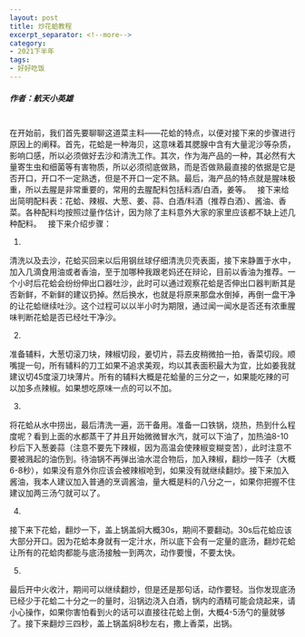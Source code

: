 ```yaml
---
layout: post
title: 炒花蛤教程
excerpt_separator: <!--more-->
category: 
- 2021下半年
tags:
- 好好吃饭
---
```


##### 作者：航天小英雄


<br>在开始前，我们首先要聊聊这道菜主料——花蛤的特点，以便对接下来的步骤进行原因上的阐释。首先，花蛤是一种海贝，这意味着其腮腺中含有大量泥沙等杂质，影响口感，所以必须做好去沙和清洗工作。其次，作为海产品的一种，其必然有大量寄生虫和细菌等有害物质，所以必须彻底做熟，而是否做熟最直接的依据是它是否开口，开口不一定熟透，但是不开口一定不熟。最后，海产品的特点就是腥味极重，所以去腥是非常重要的，常用的去腥配料包括料酒/白酒，姜等。
 
接下来给出简明配料表：花蛤、辣椒、大葱、姜、蒜、白酒/料酒（推荐白酒）、酱油、香菜。各种配料均按照过量作估计，因为除了主料意外大家的家里应该都不缺上述几种配料。
 
接下来介绍步骤： 

1.
清洗以及去沙，花蛤买回来以后用钢丝球仔细清洗贝壳表面，接下来静置于水中，加入几滴食用油或者香油，至于加哪种我跟老妈还在辩论，目前以香油为推荐。一个小时后花蛤会纷纷伸出口器吐沙，此时可以通过观察花蛤是否伸出口器判断其是否新鲜，不新鲜的建议扔掉。然后换水，也就是将原来那盘水倒掉，再倒一盘干净的让花蛤继续吐沙。这个过程可以以半小时为期限，通过闻一闻水是否还有浓重腥味判断花蛤是否已经吐干净沙。

2.
准备辅料，大葱切滚刀块，辣椒切段，姜切片，蒜去皮稍微拍一拍，香菜切段。顺嘴提一句，所有辅料的刀工如果不追求美观，均以其表面积最大为宜，比如姜我就建议切45度滚刀块薄片。所有的辅料大概是花蛤量的三分之一，如果能吃辣的可以加多点辣椒。如果想吃原味一点的可以不加。

3.
将花蛤从水中捞出，最后清洗一遍，沥干备用。准备一口铁锅，烧热，热到什么程度呢？看到上面的水都蒸干了并且开始微微冒水汽，就可以下油了，加热油8-10秒后下入葱姜蒜（注意不要先下辣椒，因为高温会使辣椒变糊变苦），此时注意不要被溅起的油伤到。待油锅不再弹出油水混合物后，加入辣椒，翻炒一阵子（大概6-8秒），如果没有意外你应该会被辣椒呛到，如果没有就继续翻炒。接下来加入酱油，我本人建议加入普通的烹调酱油，量大概是料的八分之一，如果你把握不住建议加两三汤勺就可以了。

4.
接下来下花蛤，翻炒一下，盖上锅盖焖大概30s，期间不要翻动。30s后花蛤应该大部分开口。因为花蛤本身就有一定汁水，所以底下会有一定量的底汤，翻炒花蛤让所有的花蛤肉都能与底汤接触一到两次，动作要慢，不要太快。

5.
最后开中火收汁，期间可以继续翻炒，但是还是那句话，动作要轻。当你发现底汤已经少于花蛤二十分之一的量时，沿锅边浇入白酒，锅内的酒精可能会烧起来，请小心操作，如果你害怕看到火的话可以直接往花蛤上倒，大概4-5汤勺的量就够了。接下来翻炒三四秒，盖上锅盖焖8秒左右，撒上香菜，出锅。